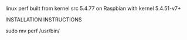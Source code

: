 linux perf built from kernel src 5.4.77 on Raspbian with kernel 5.4.51-v7+

INSTALLATION INSTRUCTIONS

sudo mv perf /usr/bin/

